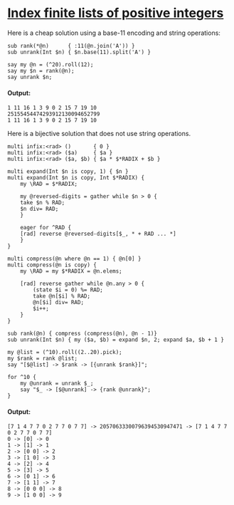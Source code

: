[1]: http://rosettacode.org/wiki/Index_finite_lists_of_positive_integers

# [Index finite lists of positive integers][1]

Here is a cheap solution using a base-11 encoding and string operations:

```perl6
sub rank(*@n)      { :11(@n.join('A')) }
sub unrank(Int $n) { $n.base(11).split('A') }
 
say my @n = (^20).roll(12);
say my $n = rank(@n);
say unrank $n;
```

#### Output:
```
1 11 16 1 3 9 0 2 15 7 19 10
25155454474293912130094652799
1 11 16 1 3 9 0 2 15 7 19 10
```


Here is a bijective solution that does not use string operations.

```perl6
multi infix:<rad> ()       { 0 }
multi infix:<rad> ($a)     { $a }
multi infix:<rad> ($a, $b) { $a * $*RADIX + $b }
 
multi expand(Int $n is copy, 1) { $n }
multi expand(Int $n is copy, Int $*RADIX) {
    my \RAD = $*RADIX;
 
    my @reversed-digits = gather while $n > 0 {
	take $n % RAD;
	$n div= RAD;
    }
 
    eager for ^RAD {
	[rad] reverse @reversed-digits[$_, * + RAD ... *]
    }
}
 
multi compress(@n where @n == 1) { @n[0] }
multi compress(@n is copy) {
    my \RAD = my $*RADIX = @n.elems;
 
    [rad] reverse gather while @n.any > 0 {
	    (state $i = 0) %= RAD;
	    take @n[$i] % RAD;
	    @n[$i] div= RAD;
	    $i++;
	}
}
 
sub rank(@n) { compress (compress(@n), @n - 1)}
sub unrank(Int $n) { my ($a, $b) = expand $n, 2; expand $a, $b + 1 }
 
my @list = (^10).roll((2..20).pick);
my $rank = rank @list;
say "[$@list] -> $rank -> [{unrank $rank}]";
 
for ^10 {
    my @unrank = unrank $_;
    say "$_ -> [$@unrank] -> {rank @unrank}";
}
```

#### Output:
```
[7 1 4 7 7 0 2 7 7 0 7 7] -> 20570633300796394530947471 -> [7 1 4 7 7 0 2 7 7 0 7 7]
0 -> [0] -> 0
1 -> [1] -> 1
2 -> [0 0] -> 2
3 -> [1 0] -> 3
4 -> [2] -> 4
5 -> [3] -> 5
6 -> [0 1] -> 6
7 -> [1 1] -> 7
8 -> [0 0 0] -> 8
9 -> [1 0 0] -> 9
```